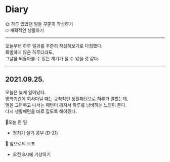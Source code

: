 # Diary

🌞 하루 있었던 일들 꾸준히 작성하기   
⏱ 계획적인 생활하기

---------------------------------------------
오늘부터 하루 일과를 꾸준히 작성해보기로 다짐했다.   
특별하지 않은 하루더라도,    
그날을 되돌아볼 수 있는 계기가 될 수 있을 것 같다.   

----------------------------------------------------

## 2021.09.25.

   
   
   오늘은 늦게 일어났다.   
   방학기간에 회사다닐 때는 규칙적인 생활패턴으로 하루가 알찼는데,   
   일을 그만두고 나서는 패턴이 깨져서 하루를 낭비하는 느낌이 든다.   
   다시 생활패턴을 바로 잡도록 해야겠다.   
      
💙오늘 한 일
   * 정처기 실기 공부 (D-21)
   
💛 앞으로의 목표
* 오전 8시에 기상하기
